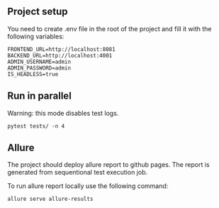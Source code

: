 ## Project setup

You need to create .env file in the root of the project and fill it with the following variables:

```
FRONTEND_URL=http://localhost:8081
BACKEND_URL=http://localhost:4001
ADMIN_USERNAME=admin
ADMIN_PASSWORD=admin
IS_HEADLESS=true
```

## Run in parallel

Warning: this mode disables test logs.

```
pytest tests/ -n 4
```


## Allure

The project should deploy allure report to github pages. The report is generated from sequentional test execution job.

To run allure report locally use the following command:

```
allure serve allure-results
```



